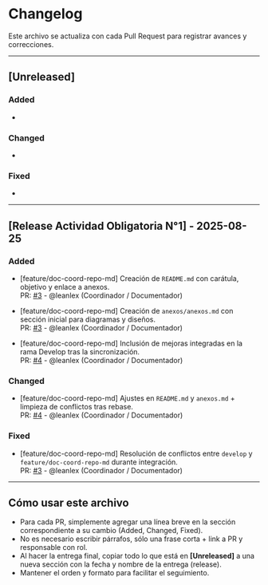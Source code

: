 # Changelog

Este archivo se actualiza con cada Pull Request para registrar avances y correcciones.

---

## [Unreleased]

### Added
- 

### Changed
- 

### Fixed
- 

---

## [Release Actividad Obligatoria N°1] - 2025-08-25

### Added
- [feature/doc-coord-repo-md] Creación de `README.md` con carátula, objetivo y enlace a anexos.  
  PR: [#3](https://github.com/leanlex/SistemaProductoraVideos/pull/3) - @leanlex (Coordinador / Documentador)

- [feature/doc-coord-repo-md] Creación de `anexos/anexos.md` con sección inicial para diagramas y diseños.  
  PR: [#3](https://github.com/leanlex/SistemaProductoraVideos/pull/3) - @leanlex (Coordinador / Documentador)

- [feature/doc-coord-repo-md] Inclusión de mejoras integradas en la rama Develop tras la sincronización.  
  PR: [#4](https://github.com/leanlex/SistemaProductoraVideos/pull/4) - @leanlex (Coordinador / Documentador)

### Changed
- [feature/doc-coord-repo-md] Ajustes en `README.md` y `anexos.md` + limpieza de conflictos tras rebase.  
  PR: [#4](https://github.com/leanlex/SistemaProductoraVideos/pull/4) - @leanlex (Coordinador / Documentador)

### Fixed
- [feature/doc-coord-repo-md] Resolución de conflictos entre `develop` y `feature/doc-coord-repo-md` durante integración.  
  PR: [#3](https://github.com/leanlex/SistemaProductoraVideos/pull/3) - @leanlex (Coordinador / Documentador)


---

## Cómo usar este archivo

- Para cada PR, simplemente agregar una línea breve en la sección correspondiente a su cambio (Added, Changed, Fixed).  
- No es necesario escribir párrafos, sólo una frase corta + link a PR y responsable con rol.  
- Al hacer la entrega final, copiar todo lo que está en **[Unreleased]** a una nueva sección con la fecha y nombre de la entrega (release).  
- Mantener el orden y formato para facilitar el seguimiento.
